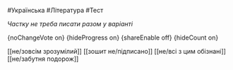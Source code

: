 #Українська #Література #Тест

*Частку не треба писати разом у варіанті*

{noChangeVote on}
{hideProgress on}
{shareEnable off}
{hideCount on}

[[не/зовсім зрозумілий]]
[[зошит не/підписано]]
[[не/всі з цим обізнані]]
[[не/забутня подорож]]
